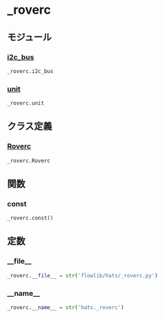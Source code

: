# _roverc

## モジュール

### [i2c\_bus](../i2c_bus/)
```python
_roverc.i2c_bus
```

### [unit](../unit/)
```python
_roverc.unit
```
## クラス定義
### [Roverc](../../class/_roverc.Roverc/)
```python
_roverc.Roverc
```
## 関数
### const
```python
_roverc.const()
```
## 定数
### \_\_file\_\_
```python
_roverc.__file__ = str('flowlib/hats/_roverc.py')
```
### \_\_name\_\_
```python
_roverc.__name__ = str('hats._roverc')
```
